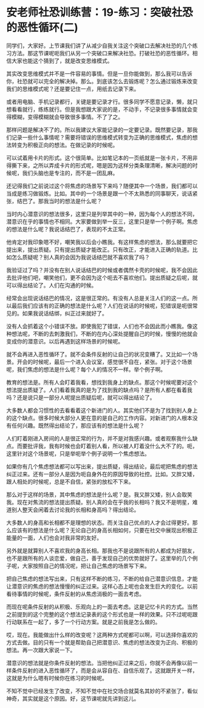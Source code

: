 # 安老师社恐训练营：19-练习：突破社恐的恶性循环(二)

同学们，大家好。上节课我们讲了从减少自我关注这个突破口去解决社恐的几个练习方法。那这节课呢呃我们从另一个突破口来解决社恐。打破社恐的恶性循环。相信大家也能这个猜到了，就是改变思维模式。

其实改变思维模式并不是一件容易的事情。但是一旦你能做到，那么我可以告诉你，社恐就可以完全的解决掉。那么。到底该怎么去锻炼呢？怎么通过锻炼来改变我们的思维模式呢？还是要记住一点，用纸去记录下来。

或者用电脑、手机记录都行，关键是要记录才行。很多同学不愿意记录，懒，就只想看看就行，练练就行。但是我想跟大家说的是，不动手，不记录很多事情就会变得模糊，变得模糊就会导致很多事情。不了了之。

那样问题是解决不了的。所以我建议大家能记录的一定要记录。既然要记录，那我们记录一些什么事情呢？需要将错误的思维模式转变为正确的思维模式，焦虑的想法转变为积极正向的想法。在做记录的时候呢。

可以试着用卡片的形式。这个很简单。比如笔记本的一页纸就是一张卡片，不用非得撕下来，之所以弄成卡片的形式呢，嗯是因为这样分类条理清晰，解决问题的时候呢，我们头脑也是专注的，而不是一团乱麻。

还记得我们之前说过这个将焦虑的场景写下来吗？随便其中一个场景，我们都可以当成是练习做锻炼。比如。其中的一个场景是跟一个不太熟悉的同事聊天，说话紧张，结巴了。那我当时的想法是什么呢？

当时内心潜意识的想法很多，这里只是列举其中的一种，因为每个人的想法不同，潜意识在乎的事情也不相同。大家要做到举一反三，这里只是举一个例子啊。焦虑的想法是什么呢？我说话结巴了，表现的不太正常。

他肯定对我印象嗯不好，嘲笑我以后会小瞧我。有这样焦虑的想法，那么就要把它提出来，提出质疑。只有提出质疑才能改正。只有改正，才能进入正确的轨道。比如怎么质疑呢？别人真的会因为我说话结巴就不喜欢我了吗？

我验证过了吗？并没有在别人说话结巴的时候或者偶然卡壳的时候呢，我不会因此去批评他们吧，嘲笑他们，更不会因为这个呃去不喜欢他们。提出质疑之后呢，就可以得出结论了。人们在沟通的时候。

经常会出现说话结巴的情况，这是很正常的。有没有人总是关注人们的这一点。所以最后我们应该有的正确的想法是什么呢？人们在说话的时候呢，犯错误是呃很常见的。如果我说话结绑，纠正过来就好了。

没有人会抓着这个小错误不放。即使我犯了错误，人们也不会因此而小瞧我。像这种想法呢，不断的去刺激我们，不断的在内心深处提醒自己的时候，慢慢的他就会变成你的潜意识。以后再遇到这样场景的时候呢。

就不会再进入恶性循环了。就不会条件反射的让自己的状况变糟了。又比如一个场景。开会的时候呢，最后一个进入会议室，感觉很不自在，紧张。对于这个场景呢，我们焦虑的想法是什么呢？每个人的情况不一样。举个例子啊。

教育的想法是。所有人会盯着我看，想找到我身上的缺点。那这个时候呢要对这个想法提出质疑了。人们看着我真的是为了找到我的缺点吗？是所有人都在看着我吗？还是说只是一部分人呢提出质疑后呢，就可以得出结论了。

大多数人都会习惯性的去看看着这个新进门的人。其实他们不是为了找到别人身上的这个缺点。很多时候大部分人更在意的是自己的工作内容。对新进门的人根本没有任何兴趣。既然得出结论了，那应该有的想法是什么呢？

人们盯着刚进入房间的人是很正常的行为，并不是对我感兴趣。或者观察我什么缺点。而要批评我，我有时候也会盯着别人看，所以被人盯着没什么大不了的。呃，这里针对这个场景呢，只是举呃举个例子说明一个焦虑想法。

如果你有几个焦虑想法都可以写出来，提出质疑，得出结论，最后呢把焦虑的想法纠正过来。还有一部分人是因为呃自身外在的原因导致的社控。比如。又胖又矮，跟人相处的时候呢，总是不自信，紧张的放松不下来。

那么对于这样的场景，其中焦虑的想法是什么呢？是。我又胖又矮，别人会取笑我。现在对焦流的想法提出质疑。别人真的会在乎我的长相吗？我又不是明星，难道别人整天会闲着去讨论我的长相和身高吗？得出结论。

大多数人的身高和长相都不是理想的状态。而关注自己优点的人才会过得更好。那么应该有的想法是什么呢？无论自己的身高长相如何，只要在社交中展现出积极正能量的一面，人们也会对我非常的友好。

另外就是就算别人不喜欢我的身高长相。那我也不是说跟所有的人都成为好朋友，也不是跟所有的人谈恋爱，做自己，善于发现自己的优势就好了。这里举的几个例子呢，大家按照自己的情况呢，把让自己焦虑的场景写下来。

把自己焦虑的想法写出来，只有这样不断的练习，不断的给自己潜意识信息，才能让潜意识的焦虑的想法慢慢的纠正过来。这样心态上呢也会发生巨大的变化。以前看待事情的时候呢，条件反射的从焦虑消极的一面去考虑。

而现在呢条件反射的从积极、乐观向上的一面去考虑。这是记忆卡片的方式。当然之前提到的这个完整的这个想法记录表的这个形式也是一样的效果。只不过呢呃跟行动联系在一起了，多了一个行动方案。就是之前我是怎么做的。

哎，现在。我能做出什么样的改变呢？这两种方式呢都可以啊，可以选择你喜欢的方式去做。目的只有一个就是帮助自己把潜意识、焦虑的想法改变为正向、积极的想法。再一次跟大家说一下。

潜意识的想法就是你条件反射的想法。当把他纠正过来之后，你就不会再像以前一样条件反射的进入恶性循环了，而是会从容自在、自信乐观了。这就跟开关一样，这就是为什么嗯有时候你在练习的时候呢。

不知不觉中已经发生了改变，不知不觉中在社交场合就莫名其妙的不紧张了，看似神奇，其实就是这个原因。好，这节课呢就先讲到这儿。

